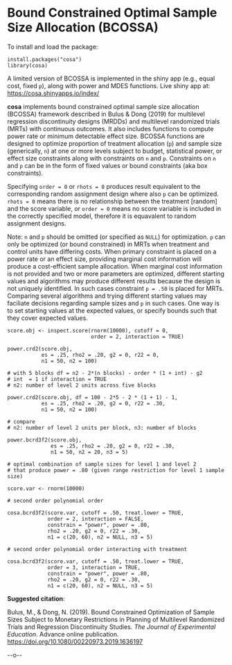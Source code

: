 # Bound Constrained Optimal Sample Size Allocation (BCOSSA)

To install and load the package:
```{r}
install.packages("cosa")
library(cosa)
```

A limited version of BCOSSA is implemented in the shiny app (e.g., equal cost, fixed `p`), along with power and MDES functions. Live shiny app at: <br>
<https://cosa.shinyapps.io/index/> <br>

**cosa** implements bound constrained optimal sample size allocation (BCOSSA) framework described in Bulus & Dong (2019) for multilevel regression discontinuity designs (MRDDs) and multilevel randomized trials (MRTs) with continuous outcomes. It also includes functions to compute power rate or minimum detectable effect size. BCOSSA functions are designed to optimize proportion of treatment allocation (`p`) and sample size (generically, `n`) at one or more levels subject to budget, statistical power, or effect size constraints along with constraints on `n` and `p`. Constraints on `n` and `p` can be in the form of fixed values or bound constraints (aka box constraints).

Specifying `order = 0` or `rhots = 0` produces result equivalent to the corresponding random assignment design where also `p` can be optimized. `rhots = 0` means there is no relationship between the treatment [random] and the score variable, or `order = 0` means no score variable is included in the correctly specified model, therefore it is equavalent to random assignment designs.

Note: `n` and `p` should be omitted (or specified as `NULL`) for optimization. `p` can only be optimized (or bound constrained) in MRTs when treatment and control units have differing costs. When primary constraint is placed on a power rate or an effect size, providing marginal cost information will produce a cost-efficient sample allocation. When marginal cost information is not provided and two or more parameters are optimized, different starting values and algorithms may produce different results because the design is not uniquely identified. In such cases constraint `p = .50` is placed for MRTs. Comparing several algorithms and trying different starting values may faciliate decisions regarding sample sizes and `p` in such cases. One way is to set starting values at the expected values, or specify bounds such that they cover expected values. 


```{r}
score.obj <- inspect.score(rnorm(10000), cutoff = 0,
                           order = 2, interaction = TRUE)
                           
power.crd2(score.obj,
           es = .25, rho2 = .20, g2 = 0, r22 = 0,
           n1 = 50, n2 = 100)

# with 5 blocks df = n2 - 2*(n blocks) - order * (1 + int) - g2
# int  = 1 if interaction = TRUE
# n2: number of level 2 units across five blocks

power.crd2(score.obj, df = 100 - 2*5 - 2 * (1 + 1) - 1,
           es = .25, rho2 = .20, g2 = 0, r22 = .30,
           n1 = 50, n2 = 100)

# compare
# n2: number of level 2 units per block, n3: number of blocks

power.bcrd3f2(score.obj, 
              es = .25, rho2 = .20, g2 = 0, r22 = .30,
              n1 = 50, n2 = 20, n3 = 5)

# optimal combination of sample sizes for level 1 and level 2
# that produce power = .80 (given range restriction for level 1 sample size)

score.var <- rnorm(10000)

# second order polynomial order

cosa.bcrd3f2(score.var, cutoff = .50, treat.lower = TRUE,
             order = 2, interaction = FALSE,
             constrain = "power", power = .80,
             rho2 = .20, g2 = 0, r22 = .30,
             n1 = c(20, 60), n2 = NULL, n3 = 5)
             
# second order polynomial order interacting with treatment

cosa.bcrd3f2(score.var, cutoff = .50, treat.lower = TRUE,
             order = 3, interaction = TRUE, 
             constrain = "power", power = .80,
             rho2 = .20, g2 = 0, r22 = .30,
             n1 = c(20, 60), n2 = NULL, n3 = 5)
```

**Suggested citation**:

Bulus, M., & Dong, N. (2019). Bound Constrained Optimization of Sample Sizes Subject to Monetary Restrictions in Planning of Multilevel Randomized Trials and Regression Discontinuity Studies. *The Journal of Experimental Education*. Advance online publication. <https://doi.org/10.1080/00220973.2019.1636197>

--o-- 
